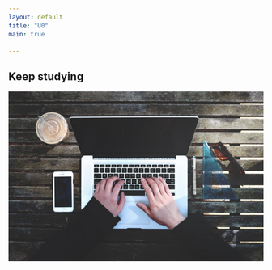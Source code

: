 ```yaml
---
layout: default
title: "U0"
main: true

---
```

<div class="intro-animation">
<section class="explanation">
    <h1 class="intro">
    Keep studying
    </h1>
<img src="/assets/img/study.jpeg">
    
    
</section>
</div>

